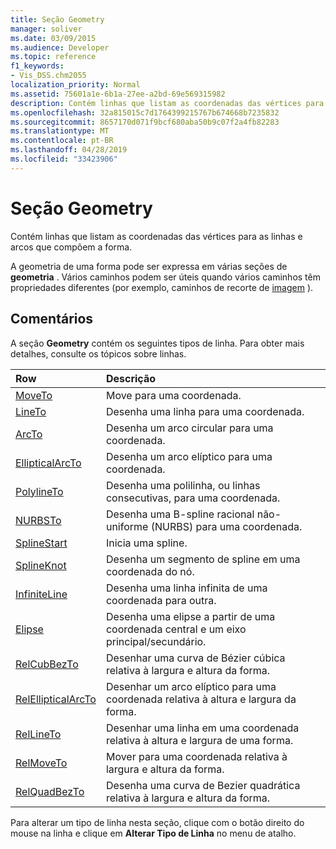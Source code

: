 ```yaml
---
title: Seção Geometry
manager: soliver
ms.date: 03/09/2015
ms.audience: Developer
ms.topic: reference
f1_keywords:
- Vis_DSS.chm2055
localization_priority: Normal
ms.assetid: 75601a1e-6b1a-27ee-a2bd-69e569315982
description: Contém linhas que listam as coordenadas das vértices para as linhas e arcos que compõem a forma.
ms.openlocfilehash: 32a815015c7d1764399215767b674668b7235832
ms.sourcegitcommit: 8657170d071f9bcf680aba50b9c07f2a4fb82283
ms.translationtype: MT
ms.contentlocale: pt-BR
ms.lasthandoff: 04/28/2019
ms.locfileid: "33423906"
---
```

# <a name="geometry-section"></a>Seção Geometry

Contém linhas que listam as coordenadas das vértices para as linhas e arcos que compõem a forma. 
  
A geometria de uma forma pode ser expressa em várias seções de **geometria** . Vários caminhos podem ser úteis quando vários caminhos têm propriedades diferentes (por exemplo, caminhos de recorte de [imagem](clippingpath-cell-foreign-image-info-section.md) ). 
  
## <a name="remarks"></a>Comentários

A seção **Geometry** contém os seguintes tipos de linha. Para obter mais detalhes, consulte os tópicos sobre linhas. 
  
|**Row**|**Descrição**|
|:-----|:-----|
|[MoveTo](moveto-row-geometry-section.md) <br/> |Move para uma coordenada.  <br/> |
|[LineTo](lineto-row-geometry-section.md) <br/> |Desenha uma linha para uma coordenada.  <br/> |
|[ArcTo](arcto-row-geometry-section.md) <br/> |Desenha um arco circular para uma coordenada.  <br/> |
|[EllipticalArcTo](ellipticalarcto-row-geometry-section.md) <br/> |Desenha um arco elíptico para uma coordenada.  <br/> |
|[PolylineTo](polylineto-row-geometry-section.md) <br/> |Desenha uma polilinha, ou linhas consecutivas, para uma coordenada.  <br/> |
|[NURBSTo](nurbsto-row-geometry-section.md) <br/> |Desenha uma B-spline racional não-uniforme (NURBS) para uma coordenada.  <br/> |
|[SplineStart](splinestart-row-geometry-section.md) <br/> |Inicia uma spline.  <br/> |
|[SplineKnot](splineknot-row-geometry-section.md) <br/> |Desenha um segmento de spline em uma coordenada do nó.  <br/> |
|[InfiniteLine](infiniteline-row-geometry-section.md) <br/> |Desenha uma linha infinita de uma coordenada para outra.  <br/> |
|[Elipse](ellipse-row-geometry-section.md) <br/> |Desenha uma elipse a partir de uma coordenada central e um eixo principal/secundário.  <br/> |
|[RelCubBezTo](relcubbezto-row-geometry-section.md) <br/> |Desenhar uma curva de Bézier cúbica relativa à largura e altura da forma.  <br/> |
|[RelEllipticalArcTo](relellipticalarcto-row-geometry-section.md) <br/> |Desenhar um arco elíptico para uma coordenada relativa à altura e largura da forma.  <br/> |
|[RelLineTo](rellineto-row-geometry-section.md) <br/> |Desenhar uma linha em uma coordenada relativa à altura e largura de uma forma.  <br/> |
|[RelMoveTo](relmoveto-row-geometry-section.md) <br/> |Mover para uma coordenada relativa à largura e altura da forma.  <br/> |
|[RelQuadBezTo](relquadbezto-row-geometry-section.md) <br/> |Desenha uma curva de Bezier quadrática relativa à largura e altura da forma.  <br/> |
   
Para alterar um tipo de linha nesta seção, clique com o botão direito do mouse na linha e clique em **Alterar Tipo de Linha** no menu de atalho. 
  

